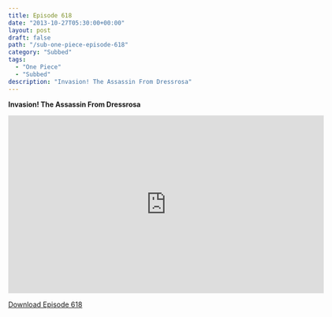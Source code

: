 ```yaml
---
title: Episode 618
date: "2013-10-27T05:30:00+00:00"
layout: post
draft: false
path: "/sub-one-piece-episode-618"
category: "Subbed"
tags:
  - "One Piece"
  - "Subbed"
description: "Invasion! The Assassin From Dressrosa"
---
```


**Invasion! The Assassin From Dressrosa**

<iframe width="640" height="360" src="https://www.rapidvideo.com/e/G6FRPFVCT4" frameborder="0" marginwidth=0 marginheight=0 scrolling=no allowfullscreen></iframe>

<a href="http://ouo.io/qs/eCodkFEQ?s=https://rapidvid.to/d/https://www.rapidvideo.com/e/G6FRPFVCT4">Download Episode 618</a>
